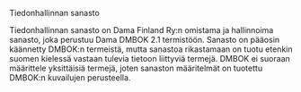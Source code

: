 Tiedonhallinnan sanasto

Tiedonhallinnan sanasto on Dama Finland Ry:n omistama ja hallinnoima sanasto, joka perustuu Dama DMBOK 2.1 termistöön. Sanasto on pääosin käännetty DMBOK:n termeistä, mutta sanastoa rikastamaan on tuotu etenkin suomen kielessä vastaan tulevia tietoon liittyviä termejä. DMBOK ei suoraan määrittele yksittäisiä termejä, joten sanaston määritelmät on tuotettu DMBOK:n kuvailujen perusteella.

